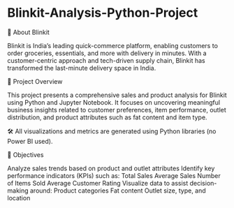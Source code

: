# Blinkit-Analysis-Python-Project

🏪 About Blinkit

Blinkit is India’s leading quick-commerce platform, enabling customers to order groceries, essentials, and more with delivery in minutes. With a customer-centric approach and tech-driven supply chain, Blinkit has transformed the last-minute delivery space in India.

📌 Project Overview

This project presents a comprehensive sales and product analysis for Blinkit using Python and Jupyter Notebook. It focuses on uncovering meaningful business insights related to customer preferences, item performance, outlet distribution, and product attributes such as fat content and item type.

🛠 All visualizations and metrics are generated using Python libraries (no Power BI used).

🎯 Objectives

Analyze sales trends based on product and outlet attributes
Identify key performance indicators (KPIs) such as:
Total Sales
Average Sales
Number of Items Sold
Average Customer Rating
Visualize data to assist decision-making around:
Product categories
Fat content
Outlet size, type, and location
